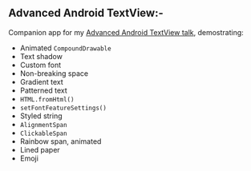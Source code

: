 Advanced Android TextView:-
-------------------------

Companion app for my [Advanced Android TextView talk][1], demostrating:

 * Animated `CompoundDrawable`
 * Text shadow
 * Custom font
 * Non-breaking space
 * Gradient text
 * Patterned text
 * `HTML.fromHtml()`
 * `setFontFeatureSettings()`
 * Styled string
 * `AlignmentSpan`
 * `ClickableSpan`
 * Rainbow span, animated
 * Lined paper
 * Emoji

  [1]: http://chiuki.github.io/advanced-android-textview
